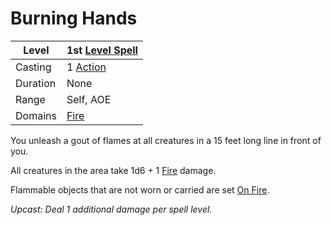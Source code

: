 # Burning Hands

| Level    | 1st [Level Spell](../../../Spell%20Level.md)                                           |
| -------- | --------------------------------------------------- |
| Casting  | 1 [Action](../../../../Game%20Procedures/Action.md) |
| Duration | None                                                |
| Range    | Self, AOE                                           |
| Domains  | [Fire](../../../Spell%20Domains/Fire.md)            |

You unleash a gout of flames at all creatures in a 15 feet long line in front of you.

All creatures in the area take 1d6 + 1 [Fire](../../../../Damage%20Types/Fire.md) damage.

Flammable objects that are not worn or carried are set [On Fire](../../../../Hazards/Elemental.md#On%20Fire).

*Upcast: Deal 1 additional damage per spell level.*